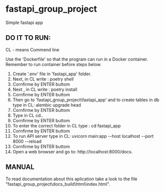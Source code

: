 # fastapi_group_project
 Simple fastapi app
 


## DO IT TO RUN:

CL - means Commend line

Use the 'Dockerfile' so that the program can run in a Docker container. Remember to run container before steps below.

1. Create '.env' file in 'fastapi_app' folder.
2. Next, in CL write : poetry shell
3. Cornfirme by ENTER buttom
4. Next , in CL write : poetry install
5. Cornfirme by ENTER buttom
6. Then go to 'fastapi_group_project\fastapi_app' and  to create tables in db type in CL: alembic upgrade head
7. Cornfirme by ENTER buttom
8. Type in CL cd..
9. Cornfirme by ENTER buttom
10. To enter the correct folder in CL type : cd fastapi_app
11. Cornfirme by ENTER buttom
12. To run API server type in CL: uvicorn main:app --host localhost --port 8000 --reload
13. Cornfirme by ENTER buttom
14. Open a web browser and go to: http://localhost:8000/docs.


## MANUAL

To read documentation about this aplication take a look to the file "fastapi_group_project\docs\_build\html\index.html".